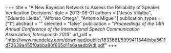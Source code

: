 +++
title = "A New Bayesian Network to Assess the Reliability of Speaker Verification Decisions"
date = 2013-08-01
authors = ["Jesús Villalba", "Eduardo Lleida", "Alfonso Ortega", "Antonio Miguel"]
publication_types = ["1"]
abstract = ""
selected = "false"
publication = "*Proceedings of the 14th Annual Conference of the International Speech Communication Association, Interspeech 2013*"
url_pdf = "http://www.mendeley.com/download/public/1833661/5999411344/bba5611d72639a455f0abba80f605d11b6aaedb9/dl.pdf"
+++

